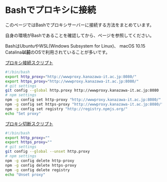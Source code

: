 # Bashでプロキシに接続

このページではBashでプロキシサーバーに接続する方法をまとめています。

自身の環境がBashであることを確認してから、ページを参照してください。

BashはUbuntuやWSL(Windows Subsystem for Linux)、 macOS 10.15 Catalina**以前**のOSで利用されていることが多いです。

[プロキシ接続スクリプト](/files/bash/.proxy.sh)

```bash
#!/bin/bash
export http_proxy="http://wwwproxy.kanazawa-it.ac.jp:8080/"
export https_proxy="http://wwwproxy.kanazawa-it.ac.jp:8080/"
# git settings
git config --global http.proxy http://wwwproxy.kanazawa-it.ac.jp:8080
# npm settings
npm -g config set http-proxy "http://wwwproxy.kanazawa-it.ac.jp:8080/"
npm -g config set https-proxy "http://wwwproxy.kanazawa-it.ac.jp:8080/"
npm -g config set registry "http://registry.npmjs.org/"
echo "Set proxy"
```

[プロキシ切断スクリプト](/files/bash/.noproxy.sh)

```bash
#!/bin/bash
export http_proxy=""
export https_proxy=""
# git settings
git config --global --unset http.proxy
# npm settings
npm -g config delete http-proxy
npm -g config delete https-proxy
npm -g config delete registry
echo "Unset proxy"
```
